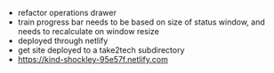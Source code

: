 - refactor operations drawer
- train progress bar needs to be based on size of status window, and needs to recalculate on window resize
- deployed through netlify
- get site deployed to a take2tech subdirectory
- https://kind-shockley-95e57f.netlify.com


